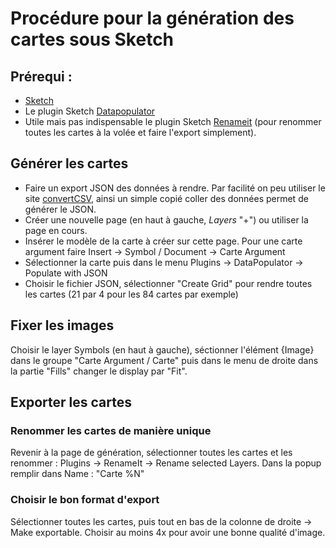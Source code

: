 # Procédure pour la génération des cartes sous Sketch

## Prérequi :
* [Sketch](https://www.sketch.com/)
* Le plugin Sketch [Datapopulator](https://datapopulator.com/)
* Utile mais pas indispensable le plugin Sketch [Renameit](https://github.com/rodi01/RenameIt/releases/tag/v4.2.2) (pour renommer toutes les cartes à la volée et faire l'export simplement).

## Générer les cartes 

* Faire un export JSON des données à rendre. Par facilité on peu utiliser le site [convertCSV](http://www.convertcsv.com/csv-to-json.htm), ainsi un simple copié coller des données permet de générer le JSON.
* Créer une nouvelle page (en haut à gauche, _Layers_ "+") ou utiliser la page en cours.
* Insérer le modèle de la carte à créer sur cette page. Pour une carte argument faire Insert -> Symbol / Document -> Carte Argument
* Sélectionner la carte puis dans le menu Plugins -> DataPopulator -> Populate with JSON
* Choisir le fichier JSON, sélectionner "Create Grid" pour rendre toutes les cartes (21 par 4 pour les 84 cartes par exemple)

## Fixer les images
Choisir le layer Symbols (en haut à gauche), séctionner l'élément {Image} dans le groupe "Carte Argument / Carte" puis dans le menu de droite dans la partie "Fills" changer le display par "Fit".

## Exporter les cartes
### Renommer les cartes de manière unique
Revenir à la page de génération, sélectionner toutes les cartes et les renommer : Plugins -> RenameIt -> Rename selected Layers. Dans la popup remplir dans Name : "Carte %N"

### Choisir le bon format d'export
Sélectionner toutes les cartes, puis tout en bas de la colonne de droite -> Make exportable.
Choisir au moins 4x pour avoir une bonne qualité d'image.

